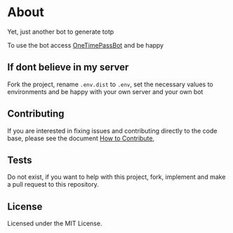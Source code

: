 # About
Yet, just another bot to generate totp

To use the bot access [OneTimePassBot](https://t.me/OneTimePassBot) and be happy

## If dont believe in my server
Fork the project, rename `.env.dist` to `.env`, set the necessary values to environments and be happy with your own server and your own bot


## Contributing
If you are interested in fixing issues and contributing directly to the code
base, please see the document [How to Contribute](CONTRIBUTING.md),

## Tests
Do not exist, if you want to help with this project, fork, implement and make a pull request to this repository.

## License
Licensed under the MIT License.
